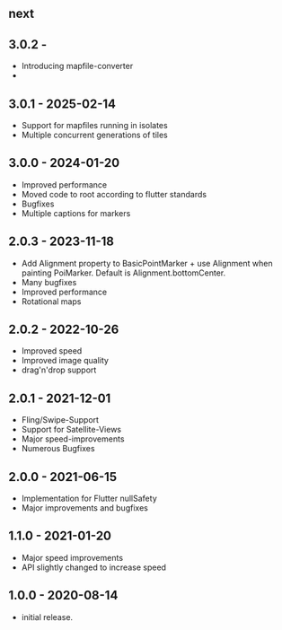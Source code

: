 ## next

## 3.0.2 - 

* Introducing mapfile-converter
* 

## 3.0.1 - 2025-02-14

* Support for mapfiles running in isolates
* Multiple concurrent generations of tiles

## 3.0.0 - 2024-01-20

* Improved performance
* Moved code to root according to flutter standards
* Bugfixes
* Multiple captions for markers

## 2.0.3 - 2023-11-18

* Add Alignment property to BasicPointMarker + use Alignment when painting PoiMarker. Default is Alignment.bottomCenter.
* Many bugfixes
* Improved performance
* Rotational maps

## 2.0.2 - 2022-10-26

* Improved speed
* Improved image quality
* drag'n'drop support

## 2.0.1 - 2021-12-01

* Fling/Swipe-Support
* Support for Satellite-Views
* Major speed-improvements
* Numerous Bugfixes

## 2.0.0 - 2021-06-15

* Implementation for Flutter nullSafety
* Major improvements and bugfixes

## 1.1.0 - 2021-01-20

* Major speed improvements
* API slightly changed to increase speed

## 1.0.0 - 2020-08-14

* initial release.
